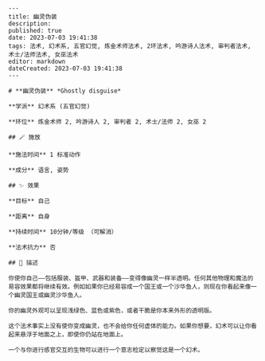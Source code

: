 
    ---
    title: 幽灵伪装
    description: 
    published: true
    date: 2023-07-03 19:41:38
    tags: 法术, 幻术系, 五官幻觉, 炼金术师法术, 2环法术, 吟游诗人法术, 审判者法术, 术士/法师法术, 女巫法术
    editor: markdown
    dateCreated: 2023-07-03 19:41:38
    ---

    # **幽灵伪装** *Ghostly disguise*

    **学派** 幻术系 (五官幻觉) 

    **环位** 炼金术师 2, 吟游诗人 2, 审判者 2, 术士/法师 2, 女巫 2

    ## 🪄 施放

    **施法时间** 1 标准动作

    **成分** 语言, 姿势

    ## ✨ 效果 

    **目标** 自己 

    **距离** 自身  

    **持续时间** 10分钟/等级 （可解消） 

    **法术抗力** 否

    ## 📖 描述

    你使你自己——包括服装、盔甲、武器和装备——变得像幽灵一样半透明。任何其他物理和魔法的易容效果都将继续有效。例如如果你已经易容成一个国王或一个沙华鱼人，则现在你看起来像一个幽灵国王或幽灵沙华鱼人。

    你的幽灵外观可以呈现浅绿色、蓝色或紫色，或者干脆是你本来外形的透明版。

    这个法术事实上没有使你变成幽灵，也不会给你任何虚体的能力。如果你想要，幻术可以让你看起来悬浮于地面之上，即使你仍站在地面上。

    一个与你进行感官交互的生物可以进行一个意志检定以察觉这是一个幻术。
    